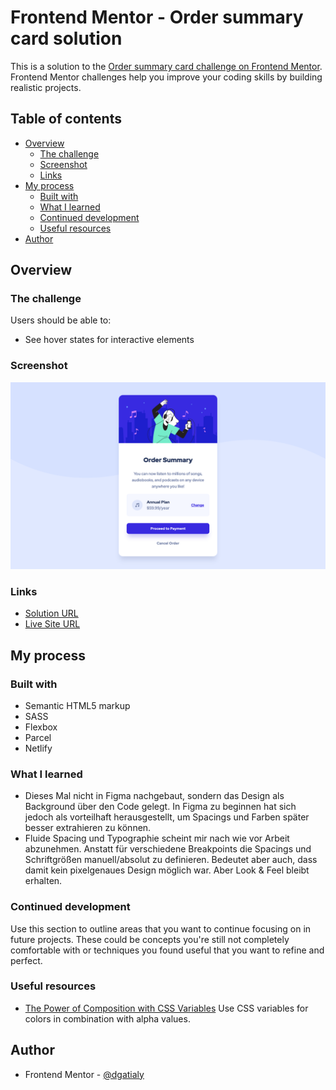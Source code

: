 # Frontend Mentor - Order summary card solution

This is a solution to the [Order summary card challenge on Frontend Mentor](https://www.frontendmentor.io/challenges/order-summary-component-QlPmajDUj). Frontend Mentor challenges help you improve your coding skills by building realistic projects. 

## Table of contents

- [Overview](#overview)
  - [The challenge](#the-challenge)
  - [Screenshot](#screenshot)
  - [Links](#links)
- [My process](#my-process)
  - [Built with](#built-with)
  - [What I learned](#what-i-learned)
  - [Continued development](#continued-development)
  - [Useful resources](#useful-resources)
- [Author](#author)

## Overview

### The challenge

Users should be able to:

- See hover states for interactive elements

### Screenshot

![](./screenshot.png)

### Links

- [Solution URL](https://github.com/dgatialy/fem-order-summary-component)
- [Live Site URL](https://thirsty-almeida-030b8b.netlify.app/)

## My process

### Built with

- Semantic HTML5 markup
- SASS
- Flexbox 
- Parcel
- Netlify

### What I learned

- Dieses Mal nicht in Figma nachgebaut, sondern das Design als Background über den Code gelegt. In Figma zu beginnen hat sich jedoch als vorteilhaft herausgestellt, um Spacings und Farben später besser extrahieren zu können.
- Fluide Spacing und Typographie scheint mir nach wie vor Arbeit abzunehmen. Anstatt für verschiedene Breakpoints die Spacings und Schriftgrößen manuell/absolut zu definieren. Bedeutet aber auch, dass damit kein pixelgenaues Design möglich war. Aber Look & Feel bleibt erhalten.

### Continued development

Use this section to outline areas that you want to continue focusing on in future projects. These could be concepts you're still not completely comfortable with or techniques you found useful that you want to refine and perfect.

### Useful resources

- [The Power of Composition with CSS Variables](https://blog.maximeheckel.com/posts/the-power-of-composition-with-css-variables/) Use CSS variables for colors in combination with alpha values.

## Author
- Frontend Mentor - [@dgatialy](https://www.frontendmentor.io/profile/dgatialy)